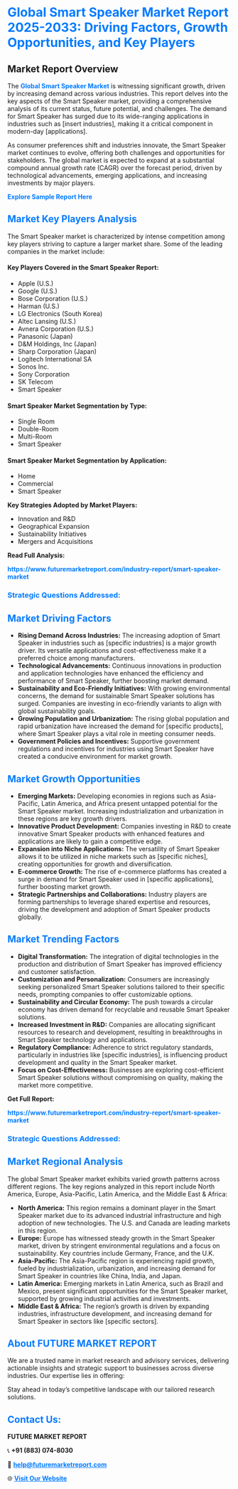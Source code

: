 <h1 style="color: #007BFF;">Global Smart Speaker Market Report 2025-2033: Driving Factors, Growth Opportunities, and Key Players</h1>

<section id="overview">
<h2>Market Report Overview</h2>
<p>The <a href="https://www.futuremarketreport.com/industry-report/smart-speaker-market" style="color: #007BFF; text-decoration: none;"><strong>Global Smart Speaker Market</strong></a> is witnessing significant growth, driven by increasing demand across various industries. This report delves into the key aspects of the Smart Speaker market, providing a comprehensive analysis of its current status, future potential, and challenges. The demand for Smart Speaker has surged due to its wide-ranging applications in industries such as [insert industries], making it a critical component in modern-day [applications].</p>
<p>As consumer preferences shift and industries innovate, the Smart Speaker market continues to evolve, offering both challenges and opportunities for stakeholders. The global market is expected to expand at a substantial compound annual growth rate (CAGR) over the forecast period, driven by technological advancements, emerging applications, and increasing investments by major players.</p>
</section>

<section id="overview">
<p><a href="https://www.futuremarketreport.com/request-sample/reportId=110487" style="color: #007BFF; text-decoration: none;"><strong>Explore Sample Report Here</strong></a></p>
</section>

<section id="key-players">
<h2 style="color: #007BFF;">Market Key Players Analysis</h2>
<p>The Smart Speaker market is characterized by intense competition among key players striving to capture a larger market share. Some of the leading companies in the market include:</p>
<h4>Key Players Covered in the Smart Speaker Report:</h4>
<ul><li>Apple (U.S.)</li><li>Google (U.S.)</li><li>Bose Corporation (U.S.)</li><li>Harman (U.S.)</li><li>LG Electronics (South Korea)</li><li>Altec Lansing (U.S.)</li><li>Avnera Corporation (U.S.)</li><li>Panasonic (Japan)</li><li>D&amp;M Holdings, Inc (Japan)</li><li>Sharp Corporation (Japan)</li><li>Logitech International SA</li><li>Sonos Inc.</li><li>Sony Corporation</li><li>SK Telecom</li><li>Smart Speaker</li></ul>
<h4>Smart Speaker Market Segmentation by Type:</h4>
<ul><li>Single Room</li><li>Double-Room</li><li>Multi-Room</li><li>Smart Speaker</li></ul>

<h4>Smart Speaker Market Segmentation by Application:</h4>
<ul><li>Home</li><li>Commercial</li><li>Smart Speaker</li></ul>
<p><strong>Key Strategies Adopted by Market Players:</strong></p>
<ul>
<li>Innovation and R&D</li>
<li>Geographical Expansion</li>
<li>Sustainability Initiatives</li>
<li>Mergers and Acquisitions</li>
</ul>
</section>

<section>
<p><strong>Read Full Analysis: </strong></p><a href="https://www.futuremarketreport.com/industry-report/smart-speaker-market" style="color: #007BFF; text-decoration: none;"><strong>https://www.futuremarketreport.com/industry-report/smart-speaker-market</strong></a>
<h3 style="color: #007BFF;">Strategic Questions Addressed:</h3>
</section>

<section id="driving-factors">
<h2 style="color: #007BFF;">Market Driving Factors</h2>
<ul>
<li><strong>Rising Demand Across Industries:</strong> The increasing adoption of Smart Speaker in industries such as [specific industries] is a major growth driver. Its versatile applications and cost-effectiveness make it a preferred choice among manufacturers.</li>
<li><strong>Technological Advancements:</strong> Continuous innovations in production and application technologies have enhanced the efficiency and performance of Smart Speaker, further boosting market demand.</li>
<li><strong>Sustainability and Eco-Friendly Initiatives:</strong> With growing environmental concerns, the demand for sustainable Smart Speaker solutions has surged. Companies are investing in eco-friendly variants to align with global sustainability goals.</li>
<li><strong>Growing Population and Urbanization:</strong> The rising global population and rapid urbanization have increased the demand for [specific products], where Smart Speaker plays a vital role in meeting consumer needs.</li>
<li><strong>Government Policies and Incentives:</strong> Supportive government regulations and incentives for industries using Smart Speaker have created a conducive environment for market growth.</li>
</ul>
</section>

<section id="growth-opportunities">
<h2 style="color: #007BFF;">Market Growth Opportunities</h2>
<ul>
<li><strong>Emerging Markets:</strong> Developing economies in regions such as Asia-Pacific, Latin America, and Africa present untapped potential for the Smart Speaker market. Increasing industrialization and urbanization in these regions are key growth drivers.</li>
<li><strong>Innovative Product Development:</strong> Companies investing in R&D to create innovative Smart Speaker products with enhanced features and applications are likely to gain a competitive edge.</li>
<li><strong>Expansion into Niche Applications:</strong> The versatility of Smart Speaker allows it to be utilized in niche markets such as [specific niches], creating opportunities for growth and diversification.</li>
<li><strong>E-commerce Growth:</strong> The rise of e-commerce platforms has created a surge in demand for Smart Speaker used in [specific applications], further boosting market growth.</li>
<li><strong>Strategic Partnerships and Collaborations:</strong> Industry players are forming partnerships to leverage shared expertise and resources, driving the development and adoption of Smart Speaker products globally.</li>
</ul>
</section>

<section id="trending-factors">
<h2 style="color: #007BFF;">Market Trending Factors</h2>
<ul>
<li><strong>Digital Transformation:</strong> The integration of digital technologies in the production and distribution of Smart Speaker has improved efficiency and customer satisfaction.</li>
<li><strong>Customization and Personalization:</strong> Consumers are increasingly seeking personalized Smart Speaker solutions tailored to their specific needs, prompting companies to offer customizable options.</li>
<li><strong>Sustainability and Circular Economy:</strong> The push towards a circular economy has driven demand for recyclable and reusable Smart Speaker solutions.</li>
<li><strong>Increased Investment in R&D:</strong> Companies are allocating significant resources to research and development, resulting in breakthroughs in Smart Speaker technology and applications.</li>
<li><strong>Regulatory Compliance:</strong> Adherence to strict regulatory standards, particularly in industries like [specific industries], is influencing product development and quality in the Smart Speaker market.</li>
<li><strong>Focus on Cost-Effectiveness:</strong> Businesses are exploring cost-efficient Smart Speaker solutions without compromising on quality, making the market more competitive.</li>
</ul>
</section>

<section>
<p><strong>Get Full Report: </strong></p><a href="https://www.futuremarketreport.com/industry-report/smart-speaker-market" style="color: #007BFF; text-decoration: none;"><strong>https://www.futuremarketreport.com/industry-report/smart-speaker-market</strong></a>
<h3 style="color: #007BFF;">Strategic Questions Addressed:</h3>
</section>


<section id="regional-analysis">
<h2 style="color: #007BFF;">Market Regional Analysis</h2>
<p>The global Smart Speaker market exhibits varied growth patterns across different regions. The key regions analyzed in this report include North America, Europe, Asia-Pacific, Latin America, and the Middle East & Africa:</p>
<ul>
<li><strong>North America:</strong> This region remains a dominant player in the Smart Speaker market due to its advanced industrial infrastructure and high adoption of new technologies. The U.S. and Canada are leading markets in this region.</li>
<li><strong>Europe:</strong> Europe has witnessed steady growth in the Smart Speaker market, driven by stringent environmental regulations and a focus on sustainability. Key countries include Germany, France, and the U.K.</li>
<li><strong>Asia-Pacific:</strong> The Asia-Pacific region is experiencing rapid growth, fueled by industrialization, urbanization, and increasing demand for Smart Speaker in countries like China, India, and Japan.</li>
<li><strong>Latin America:</strong> Emerging markets in Latin America, such as Brazil and Mexico, present significant opportunities for the Smart Speaker market, supported by growing industrial activities and investments.</li>
<li><strong>Middle East & Africa:</strong> The region’s growth is driven by expanding industries, infrastructure development, and increasing demand for Smart Speaker in sectors like [specific sectors].</li>
</ul>
</section>

<footer>
<h2 style="color: #007BFF;">About FUTURE MARKET REPORT</h2>
<p>We are a trusted name in market research and advisory services, delivering actionable insights and strategic support to businesses across diverse industries. Our expertise lies in offering:</p>

<p>Stay ahead in today’s competitive landscape with our tailored research solutions.</p>

<h2 style="color: #007BFF;">Contact Us:</h2>
<p><strong>FUTURE MARKET REPORT</strong></p>
<p>📞 <strong>+91 (883) 074-8030</strong></p>
<p>📧 <strong><a href="mailto:help@futuremarketreport.com" style="color: #007BFF;">help@futuremarketreport.com</a></strong></p>
<p>🌐 <strong><a href="https://www.futuremarketreport.com/" style="color: #007BFF;">Visit Our Website</a></strong></p>
</footer>